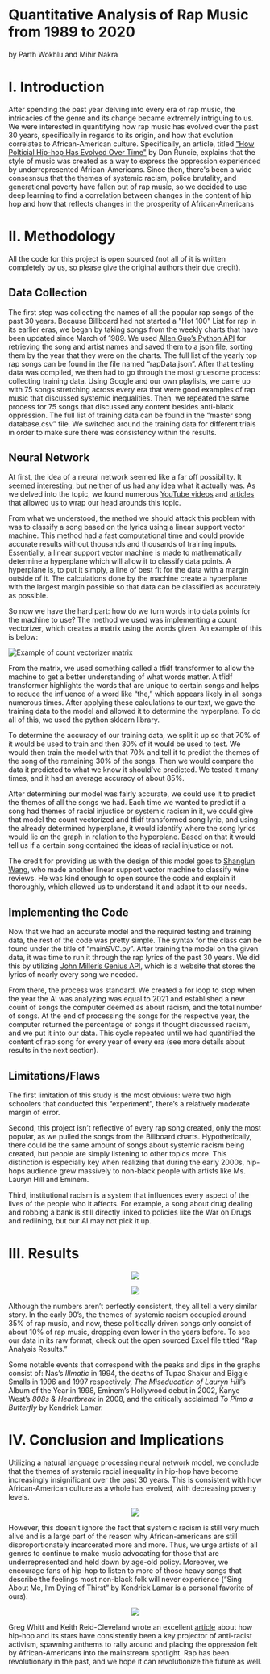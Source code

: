 # Quantitative Analysis of Rap Music from 1989 to 2020

by Parth Wokhlu and Mihir Nakra 

# I. Introduction

After spending the past year delving into every era of rap music, the intricacies of the genre and its change became extremely intriguing to us. We were interested in quantifying how rap music has evolved over the past 30 years, specifically in regards to its origin, and how that evolution correlates to African-American culture. Specifically, an article, titled ["How Polticial Hip-hop Has Evolved Over Time"](https://trapital.co/2019/08/28/how-political-hip-hop-has-evolved-over-time/) by Dan Runcie, explains that the style of music was created as a way to express the oppression experienced by underrepresented African-Americans. Since then, there's been a wide consesnsus that the themes of systemic racism, police brutality, and generational poverty have fallen out of rap music, so we decided to use deep learning to find a correlation between changes in the content of hip hop and how that reflects changes in the prosperity of African-Americans

# II. Methodology

All the code for this project is open sourced (not all of it is written completely by us, so please give the original authors their due credit).

## Data Collection
The first step was collecting the names of all the popular rap songs of the past 30 years. Because Billboard had not started a "Hot 100" List for rap in its earlier eras, we began by taking songs from the weekly charts that have been updated since March of 1989. We used [Allen Guo’s Python API](https://github.com/guoguo12/billboard-charts) for retrieving the song and artist names and saved them to a json file, sorting them by the year that they were on the charts. The full list of the yearly top rap songs can be found in the file named “rapData.json”. 
After that testing data was compiled, we then had to go through the most gruesome process: collecting training data. Using Google and our own playlists, we came up with 75 songs stretching across every era that were good examples of rap music that discussed systemic inequalities. Then, we repeated the same process for 75 songs that discussed any content besides anti-black oppression. The full list of training data can be found in the “master song database.csv” file. We switched around the training data for different trials in order to make sure there was consistency within the results. 

## Neural Network
At first, the idea of a neural network seemed like a far off possibility. It seemed interesting, but neither of us had any idea what it actually was. As we delved into the topic, we found numerous [YouTube videos](https://www.youtube.com/watch?v=aircAruvnKk&feature=youtu.be) and [articles](https://news.codecademy.com/taylor-swift-lyrics-machine-learning/) that allowed us to wrap our head arounds this topic. 

From what we understood, the method we should attack this problem with was to classify a song based on the lyrics using a linear support vector machine. This method had a fast computational time and could provide accurate results without thousands and thousands of training inputs. Essentially, a linear support vector machine is made to mathematically determine a hyperplane which will allow it to classify data points. A hyperplane is, to put it simply, a line of best fit for the data with a margin outside of it. The calculations done by the machine create a hyperplane with the largest margin possible so that data can be classified as accurately as possible. 

So now we have the hard part: how do we turn words into data points for the machine to use? The method we used was implementing a count vectorizer, which creates a matrix using the words given. An example of this is below:

![Example of count vectorizer matrix](https://kavita-ganesan.com/wp-content/uploads/how-hashingvectorizer-works.png)

From the matrix, we used something called a tfidf transformer to allow the machine to get a better understanding of what words matter. A tfidf transformer highlights the words that are unique to certain songs and helps to reduce the influence of a word like “the,” which appears likely in all songs numerous times. After applying these calculations to our text, we gave the training data to the model and allowed it to determine the hyperplane. To do all of this, we used the python sklearn library.

To determine the accuracy of our training data, we split it up so that 70% of it would be used to train and then 30% of it would be used to test. We would then train the model with that 70% and tell it to predict the themes of the song of the remaining 30% of the songs. Then we would compare the data it predicted to what we know it should’ve predicted. We tested it many times, and it had an average accuracy of about 85%. 

After determining our model was fairly accurate, we could use it to predict the themes of all the songs we had. Each time we wanted to predict if a song had themes of racial injustice or systemic racism in it, we could give that model the count vectorized and tfidf transformed song lyric, and using the already determined hyperplane, it would identify where the song lyrics would lie on the graph in relation to the hyperplane. Based on that it would tell us if a certain song contained the ideas of racial injustice or not. 

The credit for providing us with the design of this model goes to [Shanglun Wang](https://www.toptal.com/machine-learning/nlp-tutorial-text-classification), who made another linear support vector machine to classify wine reviews. He was kind enough to open source the code and explain it thoroughly, which allowed us to understand it and adapt it to our needs.


## Implementing the Code
Now that we had an accurate model and the required testing and training data, the rest of the code was pretty simple. The syntax for the class can be found under the title of “mainSVC.py”. After training the model on the given data, it was time to run it through the rap lyrics of the past 30 years. We did this by utilizing [John Miller’s Genius API](https://github.com/johnwmillr/LyricsGenius), which is a website that stores the lyrics of nearly every song we needed. 

From there, the process was standard. We created a for loop to stop when the year the AI was analyzing was equal to 2021 and established a new count of songs the computer deemed as about racism, and the total number of songs. At the end of processing the songs for the respective year, the computer returned the percentage of songs it thought discussed racism, and we put it into our data. This cycle repeated until we had quantified the content of rap song for every year of every era (see more details about results in the next section). 

## Limitations/Flaws
The first limitation of this study is the most obvious: we’re two high schoolers that conducted this “experiment”, there’s a relatively moderate margin of error.

Second, this project isn’t reflective of every rap song created, only the most popular, as we pulled the songs from the Billboard charts. Hypothetically, there could be the same amount of songs about systemic racism being created, but people are simply listening to other topics more. This distinction is especially key when realizing that during the early 2000s, hip-hops audience grew massively to non-black people with artists like Ms. Lauryn Hill and Eminem. 

Third, institutional racism is a system that influences every aspect of the lives of the people who it affects. For example, a song about drug dealing and robbing a bank is still directly linked to policies like the War on Drugs and redlining, but our AI may not pick it up.


# III. Results
<p align="center">
  <img src="https://github.com/fatlips222/Quantiative-Analysis-of-Rap-Music-from-1989-to-2020/blob/main/Graphs/Evolution%20of%20Rap%20(Graph%201).png">
</p>
<p align="center">
  <img src="https://github.com/fatlips222/Quantiative-Analysis-of-Rap-Music-from-1989-to-2020/blob/main/Graphs/Evolution%20of%20Rap%20(Avg.%20Trendline%2C%20Graph%202).png">
</p>

Although the numbers aren’t perfectly consistent, they all tell a very similar story. In the early 90’s, the themes of systemic racism occupied around 35% of rap music, and now, these politically driven songs only consist of about 10% of rap music, dropping even lower in the years before. To see our data in its raw format, check out the open sourced Excel file titled “Rap Analysis Results.” 

Some notable events that correspond with the peaks and dips in the graphs consist of: Nas’s *Illmatic* in 1994, the deaths of Tupac Shakur and Biggie Smalls in 1996 and 1997 respectively, *The Miseducation of Lauryn Hill*’s Album of the Year in 1998, Eminem’s Hollywood debut in 2002, Kanye West’s *808s & Heartbreak* in 2008, and the critically acclaimed *To Pimp a Butterfly* by Kendrick Lamar. 


# IV. Conclusion and Implications 
Utilizing a natural language processing neural network model, we conclude that the themes of systemic racial inequality in hip-hop have become increasingly insignificant over the past 30 years. This is consistent with how African-American culture as a whole has evolved, with decreasing poverty levels.

<p align="center">
  <img src="https://www.whitehouse.gov/wp-content/uploads/2019/09/Figure-1.-Poverty-Rates-by-Race-and-Ethnicity-1966-2018-820x490.png">
</p>

However, this doesn’t ignore the fact that systemic racism is still very much alive and is a large part of the reason why African-americans are still disproportionately  incarcerated more and more. Thus, we urge artists of all genres to continue to make music advocating for those that are underrepresented and held down by age-old policy. Moreover, we encourage fans of hip-hop to listen to more of those heavy songs that describe the feelings most non-black folk will never experience (“Sing About Me, I’m Dying of Thirst” by Kendrick Lamar is a personal favorite of ours). 

<p align="center">
  <img src="https://www.pewresearch.org/wp-content/uploads/2014/07/incarceration1.jpg">
</p>

Greg Whitt and Keith Reid-Cleveland wrote an excellent [article](https://uproxx.com/music/hip-hop-social-justice-intersection/) about how hip-hop and its stars have consistently been a key projector of anti-racist activism, spawning anthems to rally around and placing the oppression felt by African-Americans into the mainstream spotlight. Rap has been revolutionary in the past, and we hope it can revolutionize the future as well.







